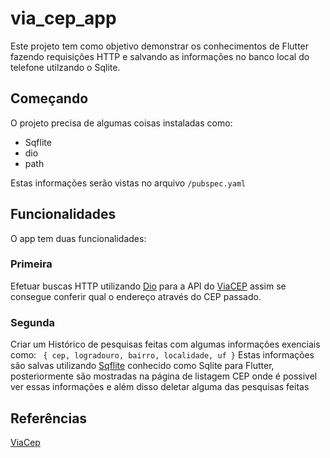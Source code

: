 # via_cep_app

Este projeto tem como objetivo demonstrar os conhecimentos de Flutter fazendo requisições HTTP e salvando as informações no banco local do telefone utilzando o Sqlite.

## Começando

O projeto precisa de algumas coisas instaladas como:

- Sqflite
- dio
- path

Estas informações serão vistas no arquivo
``` /pubspec.yaml ```


## Funcionalidades

O app tem duas funcionalidades:

### Primeira
Efetuar buscas HTTP utilizando [Dio](https://pub.dev/packages/dio) para a API do [ViaCEP](https://viacep.com.br/)
assim se consegue conferir qual o endereço através do CEP passado.

### Segunda
Criar um Histórico de pesquisas feitas com algumas informações exenciais como:
    ``` 
        {
            cep,
            logradouro,
            bairro,
            localidade,
            uf
        }
    ```
Estas informações são salvas utilizando [Sqflite](https://pub.dev/packages/sqflite) conhecido como Sqlite para Flutter, 
posteriormente são mostradas na página de listagem CEP onde é possivel ver essas informações e além disso deletar alguma das pesquisas feitas

## Referências
[ViaCep](https://viacep.com.br/)
